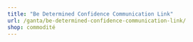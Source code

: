 ```yaml
---
title: "Be Determined Confidence Communication Link"
url: /ganta/be-determined-confidence-communication-link/
shop: commodité
---
```

